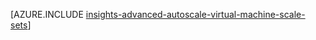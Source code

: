 <properties
    pageTitle="Upřesnit konfiguraci automatické měřítko pomocí šablony správce prostředků pro OM měřítko sady | Microsoft Azure"
    description="Nastavení automatické měřítko pro OM měřítko sady na základě více pravidel a profily s e-mailu a webhoook oznámení pro měřítko akce."
    authors="kamathashwin"
    manager="timlt"
    editor=""
    services="virtual-machine-scale-sets"
    documentationCenter=""/>

<tags
    ms.service="virtual-machine-scale-sets"
    ms.workload="na"
    ms.tgt_pltfrm="na"
    ms.devlang="na"
    ms.topic="article"
    ms.date="08/04/2016"
    ms.author="ashwink"/>

[AZURE.INCLUDE [insights-advanced-autoscale-virtual-machine-scale-sets](../../includes/insights-advanced-autoscale-virtual-machine-scale-sets.md)]
